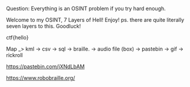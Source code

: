 Question: Everything is an OSINT problem if you try hard enough. 

Welcome to my OSINT, 7 Layers of Hell!
Enjoy!
ps. there are quite literally seven layers to this. Goodluck!


ctf{hello}




Map _> kml -> csv -> sql -> braille. -> audio file (box) -> pastebin -> gif -> rickroll

https://pastebin.com/jXNdLbAM

https://www.robobraille.org/
